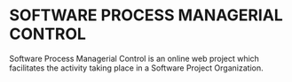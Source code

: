 # SOFTWARE PROCESS MANAGERIAL CONTROL
 Software Process Managerial Control is an online web project which facilitates the activity taking place in a Software Project Organization. 
